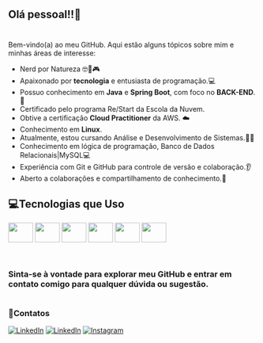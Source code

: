 ## Olá pessoal!!👋
# 

Bem-vindo(a) ao meu GitHub. Aqui estão alguns tópicos sobre mim e minhas áreas de interesse:

- Nerd por Natureza 🤓🖖🎮
- Apaixonado por **tecnologia** e entusiasta de programação.💻
- Possuo conhecimento em **Java** e **Spring Boot**, com foco no **BACK-END**.🌱
- Certificado pelo programa Re/Start da Escola da Nuvem.
- Obtive a certificação **Cloud Practitioner** da AWS. ☁️
- Conhecimento em **Linux**.
- Atualmente, estou cursando Análise e Desenvolvimento de Sistemas.👨‍💻
- Conhecimento em lógica de programação, Banco de Dados Relacionais|MySQL💻
- Experiência com Git e GitHub para controle de versão e colaboração.👂
- Aberto a colaborações e compartilhamento de conhecimento.🤝
## 💻Tecnologias que Uso

</div>



<div style="display: inline_block">
  <img align="center" height="40" width="50" src="https://cdn.jsdelivr.net/gh/devicons/devicon/icons/java/java-original-wordmark.svg" />
  <img align="center" height="40" width="50" src="https://cdn.jsdelivr.net/gh/devicons/devicon/icons/spring/spring-original.svg" />
  <img align="center" height="40" width="50" src="https://cdn.jsdelivr.net/gh/devicons/devicon/icons/postgresql/postgresql-plain.svg" />
  <img align="center" height="40" width="50" src="https://cdn.jsdelivr.net/gh/devicons/devicon/icons/git/git-original-wordmark.svg" />
  <img align="center" height="40" width="50" src="https://cdn.jsdelivr.net/gh/devicons/devicon/icons/github/github-original.svg" />
  <img align="center" height="40" width="50" src="https://cdn.jsdelivr.net/gh/devicons/devicon/icons/intellij/intellij-original.svg" />
</div>



[![]()]() 
#

### Sinta-se à vontade para explorar meu GitHub e entrar em contato comigo para qualquer dúvida ou sugestão.

#
### 📧Contatos

[![LinkedIn](https://img.shields.io/badge/LinkedIn-0077B5?style=for-the-badge&logo=linkedin&logoColor=white)](https://www.linkedin.com/in/sime%C3%A3o-jose-silva8196784001/) 
[![LinkedIn](https://img.shields.io/badge/Gmail-D14836?style=for-the-badge&logo=gmail&logoColor=white)](Http://simeãojs@gmail.com)
[![Instagram](https://img.shields.io/badge/Instagram-E4405F?style=for-the-badge&logo=instagram&logoColor=white)](https://www.instagram.com/simeao_jose/) 


